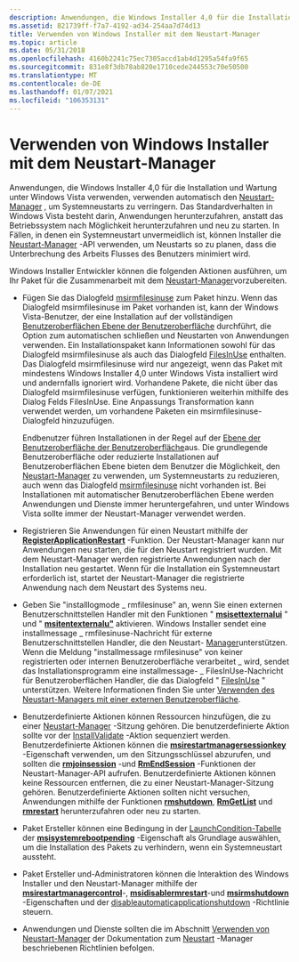 ```yaml
---
description: Anwendungen, die Windows Installer 4,0 für die Installation und Wartung unter Windows Vista verwenden, verwenden automatisch den Neustart-Manager, um Systemneustarts zu verringern.
ms.assetid: 821739ff-f7a7-4192-ad34-254aa7d74d13
title: Verwenden von Windows Installer mit dem Neustart-Manager
ms.topic: article
ms.date: 05/31/2018
ms.openlocfilehash: 4160b2241c75ec7305accd1ab4d1295a54fa9f65
ms.sourcegitcommit: 831e8f3db78ab820e1710cede244553c70e50500
ms.translationtype: MT
ms.contentlocale: de-DE
ms.lasthandoff: 01/07/2021
ms.locfileid: "106353131"
---
```

# <a name="using-windows-installer-with-restart-manager"></a>Verwenden von Windows Installer mit dem Neustart-Manager

Anwendungen, die Windows Installer 4,0 für die Installation und Wartung unter Windows Vista verwenden, verwenden automatisch den [Neustart-Manager](../rstmgr/restart-manager-portal.md) , um Systemneustarts zu verringern. Das Standardverhalten in Windows Vista besteht darin, Anwendungen herunterzufahren, anstatt das Betriebssystem nach Möglichkeit herunterzufahren und neu zu starten. In Fällen, in denen ein Systemneustart unvermeidlich ist, können Installer die [Neustart-Manager](../rstmgr/restart-manager-portal.md) -API verwenden, um Neustarts so zu planen, dass die Unterbrechung des Arbeits Flusses des Benutzers minimiert wird.

Windows Installer Entwickler können die folgenden Aktionen ausführen, um Ihr Paket für die Zusammenarbeit mit dem [Neustart-Manager](../rstmgr/restart-manager-portal.md)vorzubereiten.

-   Fügen Sie das Dialogfeld [msirmfilesinuse](msirmfilesinuse-dialog.md) zum Paket hinzu. Wenn das Dialogfeld msirmfilesinuse im Paket vorhanden ist, kann der Windows Vista-Benutzer, der eine Installation auf der vollständigen [Benutzeroberflächen Ebene der Benutzeroberfläche](user-interface-levels.md) durchführt, die Option zum automatischen schließen und Neustarten von Anwendungen verwenden. Ein Installationspaket kann Informationen sowohl für das Dialogfeld msirmfilesinuse als auch das Dialogfeld [FilesInUse](filesinuse-dialog.md) enthalten. Das Dialogfeld msirmfilesinuse wird nur angezeigt, wenn das Paket mit mindestens Windows Installer 4,0 unter Windows Vista installiert wird und andernfalls ignoriert wird. Vorhandene Pakete, die nicht über das Dialogfeld msirmfilesinuse verfügen, funktionieren weiterhin mithilfe des Dialog Felds FilesInUse. Eine Anpassungs Transformation kann verwendet werden, um vorhandene Paketen ein msirmfilesinuse-Dialogfeld hinzuzufügen.

    Endbenutzer führen Installationen in der Regel auf der [Ebene der Benutzeroberfläche der Benutzeroberfläche](user-interface-levels.md)aus. Die grundlegende Benutzeroberfläche oder reduzierte Installationen auf Benutzeroberflächen Ebene bieten dem Benutzer die Möglichkeit, den [Neustart-Manager](../rstmgr/restart-manager-portal.md) zu verwenden, um Systemneustarts zu reduzieren, auch wenn das Dialogfeld [msirmfilesinuse](msirmfilesinuse-dialog.md) nicht vorhanden ist. Bei Installationen mit automatischer Benutzeroberflächen Ebene werden Anwendungen und Dienste immer heruntergefahren, und unter Windows Vista sollte immer der Neustart-Manager verwendet werden.

-   Registrieren Sie Anwendungen für einen Neustart mithilfe der [**RegisterApplicationRestart**](/windows/win32/api/winbase/nf-winbase-registerapplicationrestart) -Funktion. Der Neustart-Manager kann nur Anwendungen neu starten, die für den Neustart registriert wurden. Mit dem Neustart-Manager werden registrierte Anwendungen nach der Installation neu gestartet. Wenn für die Installation ein Systemneustart erforderlich ist, startet der Neustart-Manager die registrierte Anwendung nach dem Neustart des Systems neu.
-   Geben Sie "installlogmode \_ rmfilesinuse" an, wenn Sie einen externen Benutzerschnittstellen Handler mit den Funktionen " [**msisettexternalui**](/windows/desktop/api/Msi/nf-msi-msisetexternaluia) " und " [**msitentexternalu"**](/windows/desktop/api/Msi/nf-msi-msisetexternaluirecord) aktivieren. Windows Installer sendet eine installmessage \_ rmfilesinuse-Nachricht für externe Benutzerschnittstellen Handler, die den Neustart- [Manager](../rstmgr/restart-manager-portal.md)unterstützen. Wenn die Meldung "installmessage rmfilesinuse" von keiner registrierten oder internen Benutzeroberfläche verarbeitet \_ wird, sendet das Installationsprogramm eine installmessage- \_ FilesInUse-Nachricht für Benutzeroberflächen Handler, die das Dialogfeld " [FilesInUse](filesinuse-dialog.md) " unterstützen. Weitere Informationen finden Sie unter [Verwenden des Neustart-Managers mit einer externen Benutzeroberfläche](using-restart-manager-with-an-external-ui-.md).
-   Benutzerdefinierte Aktionen können Ressourcen hinzufügen, die zu einer [Neustart-Manager](../rstmgr/restart-manager-portal.md) -Sitzung gehören. Die benutzerdefinierte Aktion sollte vor der [InstallValidate](installvalidate-action.md) -Aktion sequenziert werden. Benutzerdefinierte Aktionen können die [**msirestartmanagersessionkey**](msirestartmanagersessionkey.md) -Eigenschaft verwenden, um den Sitzungsschlüssel abzurufen, und sollten die [**rmjoinsession**](/windows/win32/api/restartmanager/nf-restartmanager-rmjoinsession) -und [**RmEndSession**](/windows/win32/api/restartmanager/nf-restartmanager-rmendsession) -Funktionen der Neustart-Manager-API aufrufen. Benutzerdefinierte Aktionen können keine Ressourcen entfernen, die zu einer Neustart-Manager-Sitzung gehören. Benutzerdefinierte Aktionen sollten nicht versuchen, Anwendungen mithilfe der Funktionen [**rmshutdown**](/windows/win32/api/restartmanager/nf-restartmanager-rmshutdown), [**RmGetList**](/windows/win32/api/restartmanager/nf-restartmanager-rmgetlist) und [**rmrestart**](/windows/win32/api/restartmanager/nf-restartmanager-rmrestart) herunterzufahren oder neu zu starten.
-   Paket Ersteller können eine Bedingung in der [LaunchCondition-Tabelle](launchcondition-table.md) der [**msisystemrebootpending**](msisystemrebootpending.md) -Eigenschaft als Grundlage auswählen, um die Installation des Pakets zu verhindern, wenn ein Systemneustart aussteht.
-   Paket Ersteller und-Administratoren können die Interaktion des Windows Installer und den Neustart-Manager mithilfe der [**msirestartmanagercontrol**](msirestartmanagercontrol.md)-, [**msidisablermrestart**](msidisablermrestart.md)-und [**msirmshutdown**](msirmshutdown.md) -Eigenschaften und der [disableautomaticapplicationshutdown](disableautomaticapplicationshutdown.md) -Richtlinie steuern.
-   Anwendungen und Dienste sollten die im Abschnitt [Verwenden von Neustart-Manager](../rstmgr/using-restart-manager.md) der Dokumentation zum [Neustart](../rstmgr/restart-manager-portal.md) -Manager beschriebenen Richtlinien befolgen.

 

 
